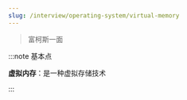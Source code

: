 ```yaml
---
slug: /interview/operating-system/virtual-memory
---
```


> 富柯斯一面

:::note 基本点

**虚拟内存**：是一种虚拟存储技术


:::

